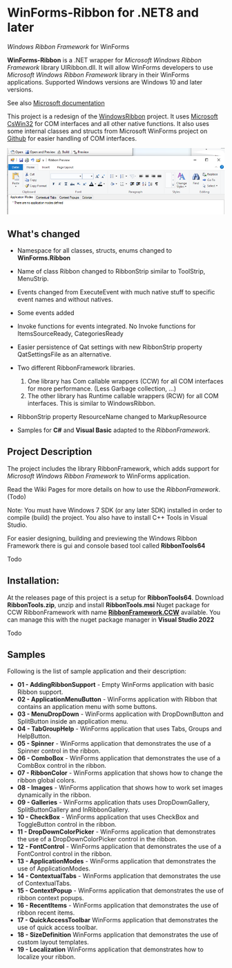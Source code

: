 # WinForms-Ribbon for .NET8 and later

*Windows Ribbon Framework* for WinForms

**WinForms-Ribbon** is a .NET wrapper for *Microsoft Windows Ribbon Framework* library UIRibbon.dll. It will allow WinForms developers to use *Microsoft Windows Ribbon Framework* library in their WinForms applications.
Supported Windows versions are Windows 10 and later versions.

See also [Microsoft documentation](https://learn.microsoft.com/en-us/windows/win32/windowsribbon/-uiplat-windowsribbon-entry)

This project is a redesign of the [WindowsRibbon](https://github.com/harborsiem/WindowsRibbon) project. It uses [Microsoft CsWin32](https://github.com/microsoft/CsWin32) for COM interfaces and all other native functions.
It also uses some internal classes and structs from Microsoft WinForms project on [Github](https://github.com/dotnet/winforms) for easier handling of COM interfaces.

![PrintPreview](./Images/PrintPreview.png)

## What's changed

- Namespace for all classes, structs, enums changed to **WinForms.Ribbon**
- Name of class Ribbon changed to RibbonStrip similar to ToolStrip, MenuStrip.
- Events changed from ExecuteEvent with much native stuff to specific event names and without natives.
- Some events added
- Invoke functions for events integrated. No Invoke functions for ItemsSourceReady, CategoriesReady 
- Easier persistence of Qat settings with new RibbonStrip property QatSettingsFile as an alternative.
- Two different RibbonFramework libraries.
  1. One library has Com callable wrappers (CCW) for all COM interfaces for more performance. (Less Garbage collection, ...) 
  2. The other library has Runtime callable wrappers (RCW) for all COM interfaces. This is similar to WindowsRibbon.
- RibbonStrip property ResourceName changed to MarkupResource

- Samples for **C#** and **Visual Basic** adapted to the *RibbonFramework*.

## **Project Description**

The project includes the library RibbonFramework, which adds support for *Microsoft Windows Ribbon Framework* to WinForms application.

Read the Wiki Pages for more details on how to use the *RibbonFramework*. (Todo)

Note: You must have Windows 7 SDK (or any later SDK) installed in order to compile (build) the project.
You also have to install C++ Tools in Visual Studio.

For easier designing, building and previewing the Windows Ribbon Framework there is gui and console based tool called **RibbonTools64**

Todo

## Installation:

At the releases page of this project is a setup for **RibbonTools64**. Download **RibbonTools.zip**, unzip and install **RibbonTools.msi**
Nuget package for CCW RibbonFramework with name [**RibbonFramework.CCW**](https://www.nuget.org/packages/RibbonFramework.CCW) available. You can manage this with the nuget package manager in **Visual Studio 2022**

Todo

## Samples

Following is the list of sample application and their description: 

- **01 - AddingRibbonSupport** - Empty WinForms application with basic Ribbon support.
- **02 - ApplicationMenuButton** - WinForms application with Ribbon that contains an application menu with some buttons.
- **03 - MenuDropDown** - WinForms application with DropDownButton and SplitButton inside an application menu.
- **04 - TabGroupHelp** - WinForms application that uses Tabs, Groups and HelpButton.
- **05 - Spinner** - WinForms application that demonstrates the use of a Spinner control in the ribbon.
- **06 - ComboBox** - WinForms application that demonstrates the use of a CombBox control in the ribbon.
- **07 - RibbonColor** - WinForms application that shows how to change the ribbon global colors.
- **08 - Images** - WinForms application that shows how to work set images dynamically in the ribbon.
- **09 - Galleries** - WinForms application thats uses DropDownGallery, SplitButtonGallery and InRibbonGallery.
- **10 - CheckBox** - WinForms application that uses CheckBox and ToggleButton control in the ribbon.
- **11 - DropDownColorPicker** - WinForms application that demonstrates the use of a DropDownColorPicker control in the ribbon.
- **12 - FontControl** - WinForms application that demonstrates the use of a FontControl control in the ribbon.
- **13 - ApplicationModes** - WinForms application that demonstrates the use of ApplicationModes.
- **14 - ContextualTabs** - WinForms application that demonstrates the use of ContextualTabs.
- **15 - ContextPopup** - WinForms application that demonstrates the use of ribbon context popups.
- **16 - RecentItems** - WinForms application that demonstrates the use of ribbon recent items.
- **17 - QuickAccessToolbar** WinForms application that demonstrates the use of quick access toolbar.
- **18 - SizeDefinition** WinForms application that demonstrates the use of custom layout templates.
- **19 - Localization** WinForms application that demonstrates how to localize your ribbon.
